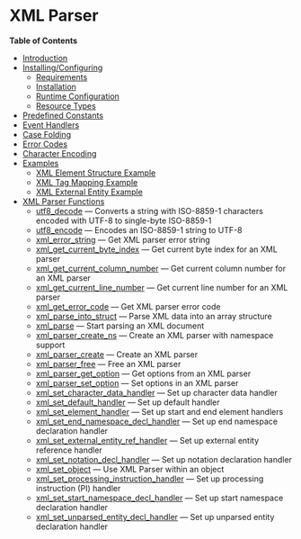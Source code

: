 XML Parser
==========

**Table of Contents**

-   [Introduction](/intro/xml.html)
-   [Installing/Configuring](/xml/setup.html)
    -   [Requirements](/xml/setup.html#Requirements)
    -   [Installation](/xml/setup.html#Installation)
    -   [Runtime Configuration](/xml/setup.html#Runtime%20Configuration)
    -   [Resource Types](/xml/setup.html#Resource%20Types)
-   [Predefined Constants](/xml/constants.html)
-   [Event Handlers](/xml/eventhandlers.html)
-   [Case Folding](/xml/case-folding.html)
-   [Error Codes](/xml/error-codes.html)
-   [Character Encoding](/xml/encoding.html)
-   [Examples](/xml/examples.html)
    -   [XML Element Structure
        Example](/xml/examples.html#XML%20Element%20Structure%20Example)
    -   [XML Tag Mapping
        Example](/xml/examples.html#XML%20Tag%20Mapping%20Example)
    -   [XML External Entity
        Example](/xml/examples.html#XML%20External%20Entity%20Example)
-   [XML Parser Functions](/ref/xml.html)
    -   [utf8\_decode](/ref/xml.html#utf8_decode) — Converts a string
        with ISO-8859-1 characters encoded with UTF-8 to single-byte
        ISO-8859-1
    -   [utf8\_encode](/ref/xml.html#utf8_encode) — Encodes an
        ISO-8859-1 string to UTF-8
    -   [xml\_error\_string](/ref/xml.html#xml_error_string) — Get XML
        parser error string
    -   [xml\_get\_current\_byte\_index](/ref/xml.html#xml_get_current_byte_index)
        — Get current byte index for an XML parser
    -   [xml\_get\_current\_column\_number](/ref/xml.html#xml_get_current_column_number)
        — Get current column number for an XML parser
    -   [xml\_get\_current\_line\_number](/ref/xml.html#xml_get_current_line_number)
        — Get current line number for an XML parser
    -   [xml\_get\_error\_code](/ref/xml.html#xml_get_error_code) — Get
        XML parser error code
    -   [xml\_parse\_into\_struct](/ref/xml.html#xml_parse_into_struct)
        — Parse XML data into an array structure
    -   [xml\_parse](/ref/xml.html#xml_parse) — Start parsing an XML
        document
    -   [xml\_parser\_create\_ns](/ref/xml.html#xml_parser_create_ns) —
        Create an XML parser with namespace support
    -   [xml\_parser\_create](/ref/xml.html#xml_parser_create) — Create
        an XML parser
    -   [xml\_parser\_free](/ref/xml.html#xml_parser_free) — Free an XML
        parser
    -   [xml\_parser\_get\_option](/ref/xml.html#xml_parser_get_option)
        — Get options from an XML parser
    -   [xml\_parser\_set\_option](/ref/xml.html#xml_parser_set_option)
        — Set options in an XML parser
    -   [xml\_set\_character\_data\_handler](/ref/xml.html#xml_set_character_data_handler)
        — Set up character data handler
    -   [xml\_set\_default\_handler](/ref/xml.html#xml_set_default_handler)
        — Set up default handler
    -   [xml\_set\_element\_handler](/ref/xml.html#xml_set_element_handler)
        — Set up start and end element handlers
    -   [xml\_set\_end\_namespace\_decl\_handler](/ref/xml.html#xml_set_end_namespace_decl_handler)
        — Set up end namespace declaration handler
    -   [xml\_set\_external\_entity\_ref\_handler](/ref/xml.html#xml_set_external_entity_ref_handler)
        — Set up external entity reference handler
    -   [xml\_set\_notation\_decl\_handler](/ref/xml.html#xml_set_notation_decl_handler)
        — Set up notation declaration handler
    -   [xml\_set\_object](/ref/xml.html#xml_set_object) — Use XML
        Parser within an object
    -   [xml\_set\_processing\_instruction\_handler](/ref/xml.html#xml_set_processing_instruction_handler)
        — Set up processing instruction (PI) handler
    -   [xml\_set\_start\_namespace\_decl\_handler](/ref/xml.html#xml_set_start_namespace_decl_handler)
        — Set up start namespace declaration handler
    -   [xml\_set\_unparsed\_entity\_decl\_handler](/ref/xml.html#xml_set_unparsed_entity_decl_handler)
        — Set up unparsed entity declaration handler
